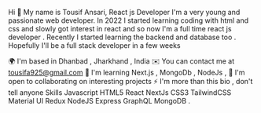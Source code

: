 Hi 👋 My name is Tousif Ansari,
React js Developer
I'm a very young and passionate web developer. In 2022 I started learning coding with html and css and slowly got interest in react and so now I'm a full time react js developer . Recently I started learning the backend and database too . Hopefully I'll be a full stack developer in a few weeks

🌍  I'm based in Dhanbad , Jharkhand , India
✉️  You can contact me at tousifa925@gmail.com
🧠  I'm learning Next.js , MongoDb , NodeJs ,
🤝  I'm open to collaborating on interesting projects
⚡  I'm more than this bio , don't tell anyone
Skills
Javascript HTML5 React NextJs CSS3 TailwindCSS Material UI Redux NodeJS Express GraphQL MongoDB .
